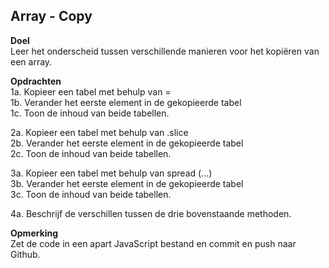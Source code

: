 ## Array - Copy
**Doel**  
Leer het onderscheid tussen verschillende manieren voor het            kopiëren van een array.

**Opdrachten**  
1a. Kopieer een tabel met behulp van =  
1b. Verander het eerste element in de gekopieerde tabel  
1c. Toon de inhoud van beide tabellen.  

2a. Kopieer een tabel met behulp van .slice  
2b. Verander het eerste element in de gekopieerde tabel  
2c. Toon de inhoud van beide tabellen.  

3a. Kopieer een tabel met behulp van spread (...)  
3b. Verander het eerste element in de gekopieerde tabel  
3c. Toon de inhoud van beide tabellen.  

4a. Beschrijf de verschillen tussen de drie bovenstaande methoden.  

**Opmerking**  
Zet de code in een apart JavaScript bestand en commit en push naar Github.